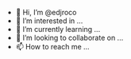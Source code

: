 - 👋 Hi, I’m @edjroco
- 👀 I’m interested in ...
- 🌱 I’m currently learning ...
- 💞️ I’m looking to collaborate on ...
- 📫 How to reach me ...

<!---
edjroco/edjroco is a ✨ special ✨ repository because its `README.md` (this file) appears on your GitHub profile.
You can click the Preview link to take a look at your changes.
--->
